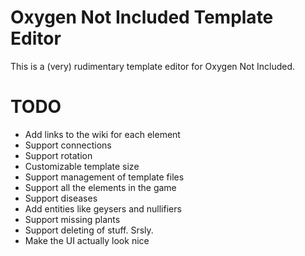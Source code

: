 # Oxygen Not Included Template Editor
This is a (very) rudimentary template editor for Oxygen Not Included.

# TODO
- Add links to the wiki for each element
- Support connections
- Support rotation
- Customizable template size
- Support management of template files
- Support all the elements in the game
- Support diseases
- Add entities like geysers and nullifiers
- Support missing plants
- Support deleting of stuff. Srsly.
- Make the UI actually look nice